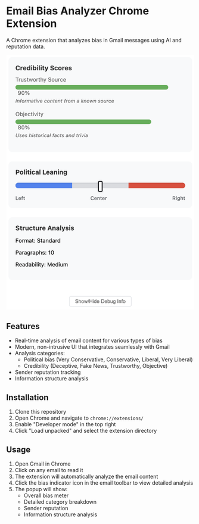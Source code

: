 # Email Bias Analyzer Chrome Extension

A Chrome extension that analyzes bias in Gmail messages using AI and reputation data.

![screenshot of analysis](email%20bias%20analyzer.png)

## Features

- Real-time analysis of email content for various types of bias
- Modern, non-intrusive UI that integrates seamlessly with Gmail
- Analysis categories:
  - Political bias (Very Conservative, Conservative, Liberal, Very Liberal)
  - Credibility (Deceptive, Fake News, Trustworthy, Objective)
- Sender reputation tracking
- Information structure analysis

## Installation

1. Clone this repository
2. Open Chrome and navigate to `chrome://extensions/`
3. Enable "Developer mode" in the top right
4. Click "Load unpacked" and select the extension directory

## Usage

1. Open Gmail in Chrome
2. Click on any email to read it
3. The extension will automatically analyze the email content
4. Click the bias indicator icon in the email toolbar to view detailed analysis
5. The popup will show:
   - Overall bias meter
   - Detailed category breakdown
   - Sender reputation
   - Information structure analysis


